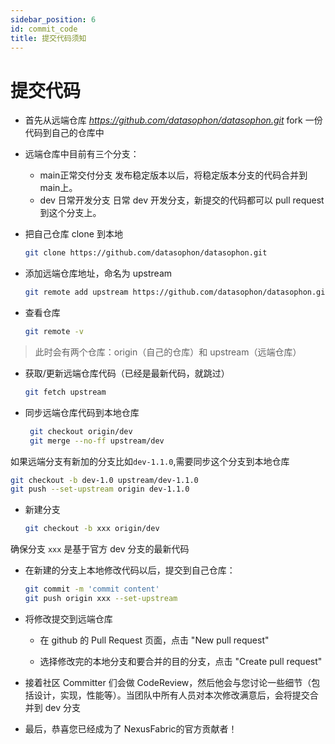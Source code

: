 ```yaml
---
sidebar_position: 6
id: commit_code
title: 提交代码须知
---
```




# 提交代码

* 首先从远端仓库 *https://github.com/datasophon/datasophon.git*  fork 一份代码到自己的仓库中

* 远端仓库中目前有三个分支：

    * main正常交付分支
      发布稳定版本以后，将稳定版本分支的代码合并到 main上。
    * dev 日常开发分支
      日常 dev 开发分支，新提交的代码都可以 pull request 到这个分支上。
    
* 把自己仓库 clone 到本地

  ```sh
  git clone https://github.com/datasophon/datasophon.git
  ```

* 添加远端仓库地址，命名为 upstream

  ```sh
  git remote add upstream https://github.com/datasophon/datasophon.git
  ```



* 查看仓库

  ```sh
  git remote -v
  ```

> 此时会有两个仓库：origin（自己的仓库）和 upstream（远端仓库）

* 获取/更新远端仓库代码（已经是最新代码，就跳过）

  ```sh
  git fetch upstream
  ```


* 同步远端仓库代码到本地仓库

  ```sh
   git checkout origin/dev
   git merge --no-ff upstream/dev
  ```

如果远端分支有新加的分支比如`dev-1.1.0`,需要同步这个分支到本地仓库

  ```sh
  git checkout -b dev-1.0 upstream/dev-1.1.0
  git push --set-upstream origin dev-1.1.0
  ```

* 新建分支

  ```sh
  git checkout -b xxx origin/dev
  ```

确保分支 `xxx` 是基于官方 dev 分支的最新代码


* 在新建的分支上本地修改代码以后，提交到自己仓库：

  ```sh
  git commit -m 'commit content'
  git push origin xxx --set-upstream
  ```

* 将修改提交到远端仓库

    * 在 github 的 Pull Request 页面，点击 "New pull request"

    * 选择修改完的本地分支和要合并的目的分支，点击 "Create pull request"

* 接着社区 Committer 们会做 CodeReview，然后他会与您讨论一些细节（包括设计，实现，性能等）。当团队中所有人员对本次修改满意后，会将提交合并到 dev 分支

* 最后，恭喜您已经成为了 NexusFabric的官方贡献者！
